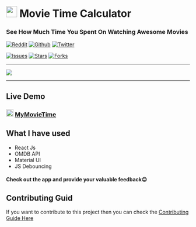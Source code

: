 # <img src='./public/favicon.png' width='30px'> Movie Time Calculator

### See How Much Time You Spent On Watching Awesome Movies

[![Reddit](https://img.shields.io/reddit/user-karma/combined/theshubhagrwl?style=social)](https://www.reddit.com/user/theshubhagrwl)
[![Github](https://img.shields.io/github/followers/theshubhagrwl?style=social)](https://github.com/theshubhagrwl)
[![Twitter](https://img.shields.io/twitter/follow/theshubhagrwl?label=Follow)](https://twitter.com/theshubhagrwl)

[![Issues](https://img.shields.io/github/issues/theshubhagrwl/MyMovieTime?style=flat-square)]()
[![Stars](https://img.shields.io/github/stars/theshubhagrwl/MyMovieTime?style=flat-square)]()
[![Forks](https://img.shields.io/github/forks/theshubhagrwl/MyMovieTime?style=flat-square)]()

<hr>
<img src='./demo/mymovietime.gif'> 
<hr>

## Live Demo

### <img src='./public/favicon.png' width='20px'> [MyMovieTime](https://mymovietime.netlify.app/)

## What I have used

- React Js
- OMDB API
- Material UI
- JS Debouncing

#### Check out the app and provide your valuable feedback😉

## Contributing Guid
If you want to contribute to this project then you can check the [Contributing Guide Here](https://github.com/theshubhagrwl/MyMovieTime/blob/master/CONTRIBUTING.md)
